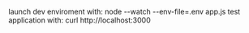 launch dev enviroment with: node --watch --env-file=.env app.js
test application with: curl http://localhost:3000